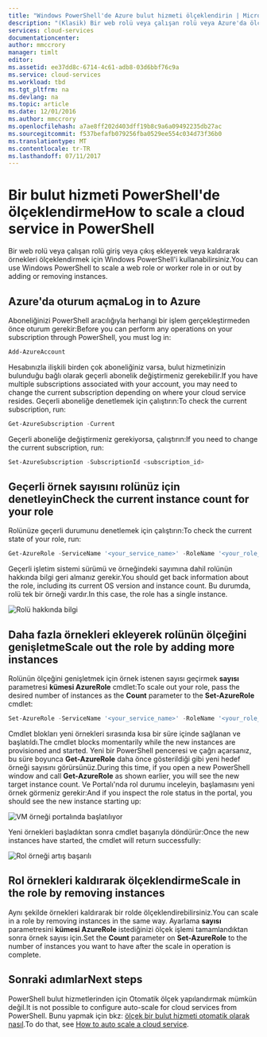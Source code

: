 ```yaml
---
title: "Windows PowerShell'de Azure bulut hizmeti ölçeklendirin | Microsoft Docs"
description: "(Klasik) Bir web rolü veya çalışan rolü veya Azure'da ölçeklendirmek için PowerShell kullanmayı öğrenin."
services: cloud-services
documentationcenter: 
author: mmccrory
manager: timlt
editor: 
ms.assetid: ee37dd8c-6714-4c61-adb8-03d6bbf76c9a
ms.service: cloud-services
ms.workload: tbd
ms.tgt_pltfrm: na
ms.devlang: na
ms.topic: article
ms.date: 12/01/2016
ms.author: mmccrory
ms.openlocfilehash: a7ae8ff202d403dff19b8c9a6a09492235db27ac
ms.sourcegitcommit: f537befafb079256fba0529ee554c034d73f36b0
ms.translationtype: MT
ms.contentlocale: tr-TR
ms.lasthandoff: 07/11/2017
---
```

# <a name="how-to-scale-a-cloud-service-in-powershell"></a><span data-ttu-id="67c6c-103">Bir bulut hizmeti PowerShell'de ölçeklendirme</span><span class="sxs-lookup"><span data-stu-id="67c6c-103">How to scale a cloud service in PowerShell</span></span>

<span data-ttu-id="67c6c-104">Bir web rolü veya çalışan rolü giriş veya çıkış ekleyerek veya kaldırarak örnekleri ölçeklendirmek için Windows PowerShell'i kullanabilirsiniz.</span><span class="sxs-lookup"><span data-stu-id="67c6c-104">You can use Windows PowerShell to scale a web role or worker role in or out by adding or removing instances.</span></span>  

## <a name="log-in-to-azure"></a><span data-ttu-id="67c6c-105">Azure'da oturum açma</span><span class="sxs-lookup"><span data-stu-id="67c6c-105">Log in to Azure</span></span>

<span data-ttu-id="67c6c-106">Aboneliğinizi PowerShell aracılığıyla herhangi bir işlem gerçekleştirmeden önce oturum gerekir:</span><span class="sxs-lookup"><span data-stu-id="67c6c-106">Before you can perform any operations on your subscription through PowerShell, you must log in:</span></span>

```powershell
Add-AzureAccount
```

<span data-ttu-id="67c6c-107">Hesabınızla ilişkili birden çok aboneliğiniz varsa, bulut hizmetinizin bulunduğu bağlı olarak geçerli abonelik değiştirmeniz gerekebilir.</span><span class="sxs-lookup"><span data-stu-id="67c6c-107">If you have multiple subscriptions associated with your account, you may need to change the current subscription depending on where your cloud service resides.</span></span> <span data-ttu-id="67c6c-108">Geçerli aboneliğe denetlemek için çalıştırın:</span><span class="sxs-lookup"><span data-stu-id="67c6c-108">To check the current subscription, run:</span></span>

```powershell
Get-AzureSubscription -Current
```

<span data-ttu-id="67c6c-109">Geçerli aboneliğe değiştirmeniz gerekiyorsa, çalıştırın:</span><span class="sxs-lookup"><span data-stu-id="67c6c-109">If you need to change the current subscription, run:</span></span>

```powershell
Set-AzureSubscription -SubscriptionId <subscription_id>
```

## <a name="check-the-current-instance-count-for-your-role"></a><span data-ttu-id="67c6c-110">Geçerli örnek sayısını rolünüz için denetleyin</span><span class="sxs-lookup"><span data-stu-id="67c6c-110">Check the current instance count for your role</span></span>

<span data-ttu-id="67c6c-111">Rolünüze geçerli durumunu denetlemek için çalıştırın:</span><span class="sxs-lookup"><span data-stu-id="67c6c-111">To check the current state of your role, run:</span></span>

```powershell
Get-AzureRole -ServiceName '<your_service_name>' -RoleName '<your_role_name>'
```

<span data-ttu-id="67c6c-112">Geçerli işletim sistemi sürümü ve örneğindeki sayımına dahil rolünün hakkında bilgi geri almanız gerekir.</span><span class="sxs-lookup"><span data-stu-id="67c6c-112">You should get back information about the role, including its current OS version and instance count.</span></span> <span data-ttu-id="67c6c-113">Bu durumda, rolü tek bir örneği vardır.</span><span class="sxs-lookup"><span data-stu-id="67c6c-113">In this case, the role has a single instance.</span></span>

![Rolü hakkında bilgi](./media/cloud-services-how-to-scale-powershell/get-azure-role.png)

## <a name="scale-out-the-role-by-adding-more-instances"></a><span data-ttu-id="67c6c-115">Daha fazla örnekleri ekleyerek rolünün ölçeğini genişletme</span><span class="sxs-lookup"><span data-stu-id="67c6c-115">Scale out the role by adding more instances</span></span>

<span data-ttu-id="67c6c-116">Rolünün ölçeğini genişletmek için örnek istenen sayısı geçirmek **sayısı** parametresi **kümesi AzureRole** cmdlet:</span><span class="sxs-lookup"><span data-stu-id="67c6c-116">To scale out your role, pass the desired number of instances as the **Count** parameter to the **Set-AzureRole** cmdlet:</span></span>

```powershell
Set-AzureRole -ServiceName '<your_service_name>' -RoleName '<your_role_name>' -Slot <target_slot> -Count <desired_instances>
```

<span data-ttu-id="67c6c-117">Cmdlet blokları yeni örnekleri sırasında kısa bir süre içinde sağlanan ve başlatıldı.</span><span class="sxs-lookup"><span data-stu-id="67c6c-117">The cmdlet blocks momentarily while the new instances are provisioned and started.</span></span> <span data-ttu-id="67c6c-118">Yeni bir PowerShell penceresi ve çağrı açarsanız, bu süre boyunca **Get-AzureRole** daha önce gösterildiği gibi yeni hedef örneği sayısını görürsünüz.</span><span class="sxs-lookup"><span data-stu-id="67c6c-118">During this time, if you open a new PowerShell window and call **Get-AzureRole** as shown earlier, you will see the new target instance count.</span></span> <span data-ttu-id="67c6c-119">Ve Portalı'nda rol durumu inceleyin, başlamasını yeni örnek görmeniz gerekir:</span><span class="sxs-lookup"><span data-stu-id="67c6c-119">And if you inspect the role status in the portal, you should see the new instance starting up:</span></span>

![VM örneği portalında başlatılıyor](./media/cloud-services-how-to-scale-powershell/role-instance-starting.png)

<span data-ttu-id="67c6c-121">Yeni örnekleri başladıktan sonra cmdlet başarıyla döndürür:</span><span class="sxs-lookup"><span data-stu-id="67c6c-121">Once the new instances have started, the cmdlet will return successfully:</span></span>

![Rol örneği artış başarılı](./media/cloud-services-how-to-scale-powershell/set-azure-role-success.png)

## <a name="scale-in-the-role-by-removing-instances"></a><span data-ttu-id="67c6c-123">Rol örnekleri kaldırarak ölçeklendirme</span><span class="sxs-lookup"><span data-stu-id="67c6c-123">Scale in the role by removing instances</span></span>

<span data-ttu-id="67c6c-124">Aynı şekilde örnekleri kaldırarak bir rolde ölçeklendirebilirsiniz.</span><span class="sxs-lookup"><span data-stu-id="67c6c-124">You can scale in a role by removing instances in the same way.</span></span> <span data-ttu-id="67c6c-125">Ayarlama **sayısı** parametresini **kümesi AzureRole** istediğinizi ölçek işlemi tamamlandıktan sonra örnek sayısı için.</span><span class="sxs-lookup"><span data-stu-id="67c6c-125">Set the **Count** parameter on **Set-AzureRole** to the number of instances you want to have after the scale in operation is complete.</span></span>

## <a name="next-steps"></a><span data-ttu-id="67c6c-126">Sonraki adımlar</span><span class="sxs-lookup"><span data-stu-id="67c6c-126">Next steps</span></span>

<span data-ttu-id="67c6c-127">PowerShell bulut hizmetlerinden için Otomatik ölçek yapılandırmak mümkün değil.</span><span class="sxs-lookup"><span data-stu-id="67c6c-127">It is not possible to configure auto-scale for cloud services from PowerShell.</span></span> <span data-ttu-id="67c6c-128">Bunu yapmak için bkz: [ölçek bir bulut hizmeti otomatik olarak nasıl](cloud-services-how-to-scale-portal.md).</span><span class="sxs-lookup"><span data-stu-id="67c6c-128">To do that, see [How to auto scale a cloud service](cloud-services-how-to-scale-portal.md).</span></span>
